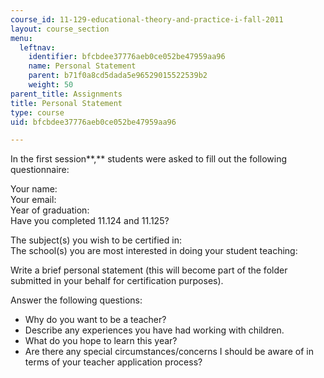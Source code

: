 ```yaml
---
course_id: 11-129-educational-theory-and-practice-i-fall-2011
layout: course_section
menu:
  leftnav:
    identifier: bfcbdee37776aeb0ce052be47959aa96
    name: Personal Statement
    parent: b71f0a8cd5dada5e96529015522539b2
    weight: 50
parent_title: Assignments
title: Personal Statement
type: course
uid: bfcbdee37776aeb0ce052be47959aa96

---
```


In the first session**,** students were asked to fill out the following questionnaire:

Your name:  
Your email:  
Year of graduation:  
Have you completed 11.124 and 11.125?

The subject(s) you wish to be certified in:  
The school(s) you are most interested in doing your student teaching:

Write a brief personal statement (this will become part of the folder submitted in your behalf for certification purposes).

Answer the following questions:

*   Why do you want to be a teacher?
*   Describe any experiences you have had working with children.
*   What do you hope to learn this year?
*   Are there any special circumstances/concerns I should be aware of in terms of your teacher application process?